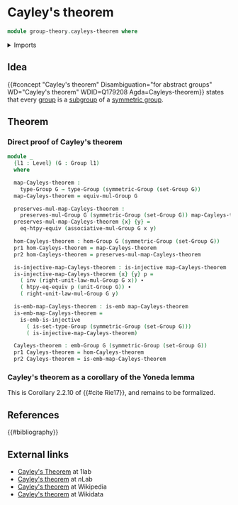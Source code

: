# Cayley's theorem

```agda
module group-theory.cayleys-theorem where
```

<details><summary>Imports</summary>

```agda
open import foundation.dependent-pair-types
open import foundation.embeddings
open import foundation.equivalence-extensionality
open import foundation.identity-types
open import foundation.injective-maps
open import foundation.sets
open import foundation.universe-levels

open import group-theory.embeddings-groups
open import group-theory.groups
open import group-theory.homomorphisms-groups
open import group-theory.symmetric-groups
```

</details>

## Idea

{{#concept "Cayley's theorem" Disambiguation="for abstract groups" WD="Cayley's theorem" WDID=Q179208 Agda=Cayleys-theorem}}
states that every [group](group-theory.groups.md) is a
[subgroup](group-theory.subgroups.md) of a
[symmetric group](group-theory.symmetric-groups.md).

## Theorem

### Direct proof of Cayley's theorem

```agda
module _
  {l1 : Level} (G : Group l1)
  where

  map-Cayleys-theorem :
    type-Group G → type-Group (symmetric-Group (set-Group G))
  map-Cayleys-theorem = equiv-mul-Group G

  preserves-mul-map-Cayleys-theorem :
    preserves-mul-Group G (symmetric-Group (set-Group G)) map-Cayleys-theorem
  preserves-mul-map-Cayleys-theorem {x} {y} =
    eq-htpy-equiv (associative-mul-Group G x y)

  hom-Cayleys-theorem : hom-Group G (symmetric-Group (set-Group G))
  pr1 hom-Cayleys-theorem = map-Cayleys-theorem
  pr2 hom-Cayleys-theorem = preserves-mul-map-Cayleys-theorem

  is-injective-map-Cayleys-theorem : is-injective map-Cayleys-theorem
  is-injective-map-Cayleys-theorem {x} {y} p =
    ( inv (right-unit-law-mul-Group G x)) ∙
    ( htpy-eq-equiv p (unit-Group G)) ∙
    ( right-unit-law-mul-Group G y)

  is-emb-map-Cayleys-theorem : is-emb map-Cayleys-theorem
  is-emb-map-Cayleys-theorem =
    is-emb-is-injective
      ( is-set-type-Group (symmetric-Group (set-Group G)))
      ( is-injective-map-Cayleys-theorem)

  Cayleys-theorem : emb-Group G (symmetric-Group (set-Group G))
  pr1 Cayleys-theorem = hom-Cayleys-theorem
  pr2 Cayleys-theorem = is-emb-map-Cayleys-theorem
```

### Cayley's theorem as a corollary of the Yoneda lemma

This is Corollary 2.2.10 of {{#cite Rie17}}, and remains to be formalized.

## References

{{#bibliography}}

## External links

- [Cayley's Theorem](https://1lab.dev/Algebra.Group.Cayley.html) at 1lab
- [Cayley's theorem](https://ncatlab.org/nlab/show/Cayley%27s+theorem) at $n$Lab
- [Cayley's theorem](https://en.wikipedia.org/wiki/Cayley%27s_theorem) at
  Wikipedia
- [Cayley's theorem](https://www.wikidata.org/wiki/Q179208) at Wikidata
